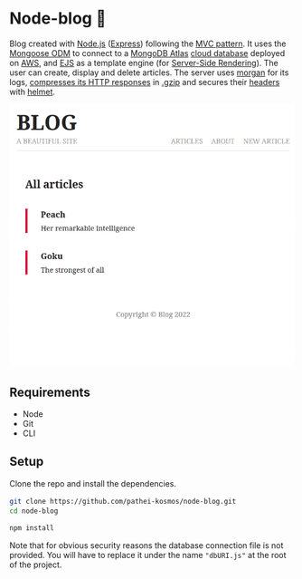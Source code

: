 # Node-blog :green_book:

Blog created with [Node.js](https://nodejs.org/en/) ([Express](https://expressjs.com/)) following the [MVC pattern](https://developer.mozilla.org/en-US/docs/Glossary/MVC). It uses the [Mongoose ODM](https://mongoosejs.com/) to connect to a [MongoDB Atlas](https://www.mongodb.com/atlas) [cloud database](https://www.ibm.com/cloud/learn/what-is-cloud-database) deployed on [AWS](https://aws.amazon.com/), and [EJS](https://ejs.co/) as a template engine (for [Server-Side Rendering](https://ageek.dev/server-side-rendering)). The user can create, display and delete articles. The server uses [morgan](https://www.npmjs.com/package/morgan) for its logs, [compresses its HTTP responses](https://en.wikipedia.org/wiki/HTTP_compression) in [.gzip](https://en.wikipedia.org/wiki/Gzip) and secures their [headers](https://developer.mozilla.org/en-US/docs/Web/HTTP/Headers) with [helmet](https://helmetjs.github.io/).

![Demo gif](node-blog.gif)

## Requirements

* Node 
* Git
* CLI

## Setup

Clone the repo and install the dependencies.

```bash
git clone https://github.com/pathei-kosmos/node-blog.git
cd node-blog
```

```bash
npm install
```

Note that for obvious security reasons the database connection file is not provided. You will have to replace it under the name `"dbURI.js"` at the root of the project.